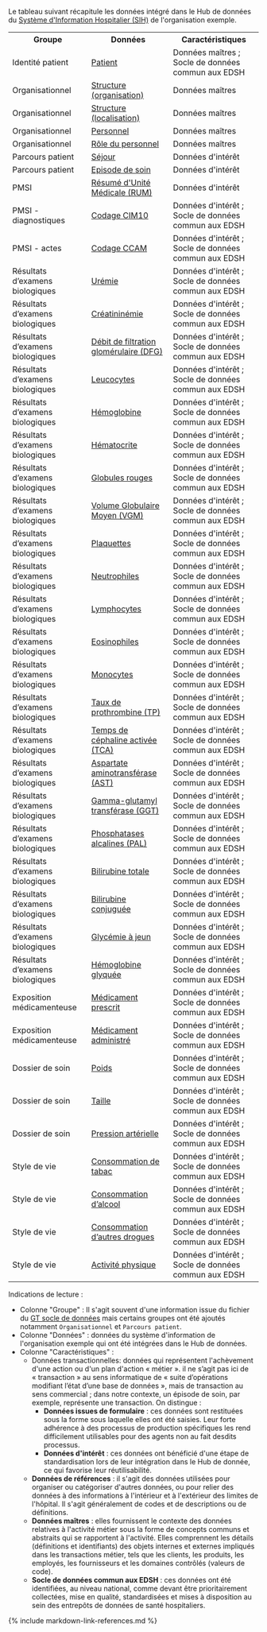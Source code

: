 Le tableau suivant récapitule les données intégré dans le Hub de données du [Système d'Information Hospitalier (SIH)](glossary.html#sih) de l'organisation exemple.

<table style="width: 100%">
  <tr><th>Groupe</th><th>Données</th><th>Caractéristiques</th></tr>
  <tr><td>Identité patient</td><td><a href="StructureDefinition-DMPatient.html">Patient</a></td><td>Données maîtres ; Socle de données commun aux EDSH</td></tr>
  <tr><td>Organisationnel</td><td><a href="StructureDefinition-DMOrganization.html">Structure (organisation)</a></td><td>Données maîtres</td></tr>
  <tr><td>Organisationnel</td><td><a href="StructureDefinition-DMLocation.html">Structure (localisation)</a></td><td>Données maîtres</td></tr>
  <tr><td>Organisationnel</td><td><a href="StructureDefinition-DMPractitioner.html">Personnel</a></td><td>Données maîtres</td></tr>
  <tr><td>Organisationnel</td><td><a href="StructureDefinition-DMPractitionerRole.html">Rôle du personnel</a></td><td>Données maîtres</td></tr>
  <tr><td>Parcours patient</td><td><a href="StructureDefinition-DMEncounter.html">Séjour</a></td><td>Données d'intérêt</td></tr>
  <tr><td>Parcours patient</td><td><a href="StructureDefinition-DMEpisodeOfCare.html">Episode de soin</a></td><td>Données d'intérêt</td></tr>
  <tr><td>PMSI</td><td><a href="StructureDefinition-DMClaimRUM.html">Résumé d'Unité Médicale (RUM)</a></td><td>Données d'intérêt</td></tr>
  <tr><td>PMSI - diagnostiques</td><td><a href="StructureDefinition-DMCondition.html">Codage CIM10</a></td><td>Données d'intérêt ; Socle de données commun aux EDSH</td></tr>
  <tr><td>PMSI - actes</td><td><a href="StructureDefinition-DMProcedure.html">Codage CCAM</a></td><td>Données d'intérêt ; Socle de données commun aux EDSH</td></tr>
  <tr><td>Résultats d’examens biologiques</td><td><a href="StructureDefinition-DMObservationLaboratoryUremie.html">Urémie</a></td><td>Données d'intérêt ; Socle de données commun aux EDSH</td></tr>
  <tr><td>Résultats d’examens biologiques</td><td><a href="StructureDefinition-DMObservationLaboratoryFonctionRenale.html">Créatininémie</a></td><td>Données d'intérêt ; Socle de données commun aux EDSH</td></tr>
  <tr><td>Résultats d’examens biologiques</td><td><a href="StructureDefinition-DMObservationLaboratoryFonctionRenale.html">Débit de filtration glomérulaire (DFG)</a></td><td>Données d'intérêt ; Socle de données commun aux EDSH</td></tr>
  <tr><td>Résultats d’examens biologiques</td><td><a href="">Leucocytes</a></td><td>Données d'intérêt ; Socle de données commun aux EDSH</td></tr>
  <tr><td>Résultats d’examens biologiques</td><td><a href="">Hémoglobine</a></td><td>Données d'intérêt ; Socle de données commun aux EDSH</td></tr>
  <tr><td>Résultats d’examens biologiques</td><td><a href="">Hématocrite</a></td><td>Données d'intérêt ; Socle de données commun aux EDSH</td></tr>
  <tr><td>Résultats d’examens biologiques</td><td><a href="">Globules rouges</a></td><td>Données d'intérêt ; Socle de données commun aux EDSH</td></tr>
  <tr><td>Résultats d’examens biologiques</td><td><a href="">Volume Globulaire Moyen (VGM)</a></td><td>Données d'intérêt ; Socle de données commun aux EDSH</td></tr>
  <tr><td>Résultats d’examens biologiques</td><td><a href="">Plaquettes</a></td><td>Données d'intérêt ; Socle de données commun aux EDSH</td></tr>
  <tr><td>Résultats d’examens biologiques</td><td><a href="">Neutrophiles</a></td><td>Données d'intérêt ; Socle de données commun aux EDSH</td></tr>
  <tr><td>Résultats d’examens biologiques</td><td><a href="">Lymphocytes</a></td><td>Données d'intérêt ; Socle de données commun aux EDSH</td></tr>
  <tr><td>Résultats d’examens biologiques</td><td><a href="">Eosinophiles</a></td><td>Données d'intérêt ; Socle de données commun aux EDSH</td></tr>
  <tr><td>Résultats d’examens biologiques</td><td><a href="">Monocytes</a></td><td>Données d'intérêt ; Socle de données commun aux EDSH</td></tr>
  <tr><td>Résultats d’examens biologiques</td><td><a href="">Taux de prothrombine (TP)</a></td><td>Données d'intérêt ; Socle de données commun aux EDSH</td></tr>
  <tr><td>Résultats d’examens biologiques</td><td><a href="StructureDefinition-DMObservationLaboratoryTCA.html">Temps de céphaline activée (TCA)</a></td><td>Données d'intérêt ; Socle de données commun aux EDSH</td></tr>
  <tr><td>Résultats d’examens biologiques</td><td><a href="">Aspartate aminotransférase (AST)</a></td><td>Données d'intérêt ; Socle de données commun aux EDSH</td></tr>
  <tr><td>Résultats d’examens biologiques</td><td><a href="">Gamma-glutamyl transférase (GGT)</a></td><td>Données d'intérêt ; Socle de données commun aux EDSH</td></tr>
  <tr><td>Résultats d’examens biologiques</td><td><a href="">Phosphatases alcalines (PAL)</a></td><td>Données d'intérêt ; Socle de données commun aux EDSH</td></tr>
  <tr><td>Résultats d’examens biologiques</td><td><a href="">Bilirubine totale</a></td><td>Données d'intérêt ; Socle de données commun aux EDSH</td></tr>
  <tr><td>Résultats d’examens biologiques</td><td><a href="">Bilirubine conjuguée</a></td><td>Données d'intérêt ; Socle de données commun aux EDSH</td></tr>
  <tr><td>Résultats d’examens biologiques</td><td><a href="">Glycémie à jeun</a></td><td>Données d'intérêt ; Socle de données commun aux EDSH</td></tr>
  <tr><td>Résultats d’examens biologiques</td><td><a href="">Hémoglobine glyquée</a></td><td>Données d'intérêt ; Socle de données commun aux EDSH</td></tr>
  <tr><td>Exposition médicamenteuse</td><td><a href="StructureDefinition-DMMedicationRequest.html">Médicament prescrit</a></td><td>Données d'intérêt ; Socle de données commun aux EDSH</td></tr>
  <tr><td>Exposition médicamenteuse</td><td><a href="StructureDefinition-DMMedicationAdministration.html">Médicament administré</a></td><td>Données d'intérêt ; Socle de données commun aux EDSH</td></tr>
  <tr><td>Dossier de soin</td><td><a href="StructureDefinition-DMObservationBodyWeight.html">Poids</a></td><td>Données d'intérêt ; Socle de données commun aux EDSH</td></tr>
  <tr><td>Dossier de soin</td><td><a href="StructureDefinition-DMObservationBodyHeight.html">Taille</a></td><td>Données d'intérêt ; Socle de données commun aux EDSH</td></tr>
  <tr><td>Dossier de soin</td><td><a href="StructureDefinition-DMObservationBloodPressure.html">Pression artérielle</a></td><td>Données d'intérêt ; Socle de données commun aux EDSH</td></tr>
  <tr><td>Style de vie</td><td><a href="StructureDefinition-DMObservationSmokingStatus.html">Consommation de tabac</a></td><td>Données d'intérêt ; Socle de données commun aux EDSH</td></tr>
  <tr><td>Style de vie</td><td><a href="StructureDefinition-DMObservationAlcoholUseStatus.html">Consommation d’alcool</a></td><td>Données d'intérêt ; Socle de données commun aux EDSH</td></tr>
  <tr><td>Style de vie</td><td><a href="StructureDefinition-DMObservationSubstanceUseStatus.html">Consommation d’autres drogues</a></td><td>Données d'intérêt ; Socle de données commun aux EDSH</td></tr>
  <tr><td>Style de vie</td><td><a href="StructureDefinition-DMObservationExerciceStatus.html">Activité physique</a></td><td>Données d'intérêt ; Socle de données commun aux EDSH</td></tr>
</table>

Indications de lecture : 
- Colonne "Groupe" : Il s'agit souvent d'une information issue du fichier du [GT socle de données](DocumentReference-CoreExigences.html) mais certains groupes ont été ajoutés notamment `Organisationnel` et `Parcours patient`.
- Colonne "Données" : données du système d'information de l'organisation exemple qui ont été intégrées dans le Hub de données. 
- Colonne "Caractéristiques" :
  - Données transactionnelles: données qui représentent l'achèvement d'une action ou d'un plan d'action « métier ».  il ne s’agit pas ici de « transaction » au sens informatique de « suite d’opérations modifiant l’état d’une base de données », mais de transaction au sens commercial ; dans notre contexte, un épisode de soin, par exemple, représente une transaction. On distingue :
    - **Données issues de formulaire** : ces données sont restituées sous la forme sous laquelle elles ont été saisies. Leur forte adhérence à des processus de production spécifiques les rend difficilement utilisables pour des agents non au fait desdits processus. 
    - **Données d'intérêt** : ces données ont bénéficié d'une étape de standardisation lors de leur intégration dans le Hub de donnée, ce qui favorise leur réutilisabilité.
  - **Données de références** : il s'agit des données utilisées pour organiser ou catégoriser d'autres données, ou pour relier des données à des informations à l'intérieur et à l'extérieur des limites de l'hôpital. Il s'agit généralement de codes et de descriptions ou de définitions.
  - **Données maîtres** : elles fournissent le contexte des données relatives à l'activité métier sous la forme de concepts communs et abstraits qui se rapportent à l'activité. Elles comprennent les détails (définitions et identifiants) des objets internes et externes impliqués dans les transactions métier, tels que les clients, les produits, les employés, les fournisseurs et les domaines contrôlés (valeurs de code).
  - **Socle de données commun aux EDSH** : ces données ont été identifiées, au niveau national, comme devant être prioritairement collectées, mise en qualité, standardisées et mises à disposition au sein des entrepôts de données de santé hospitaliers.


{% include markdown-link-references.md %}